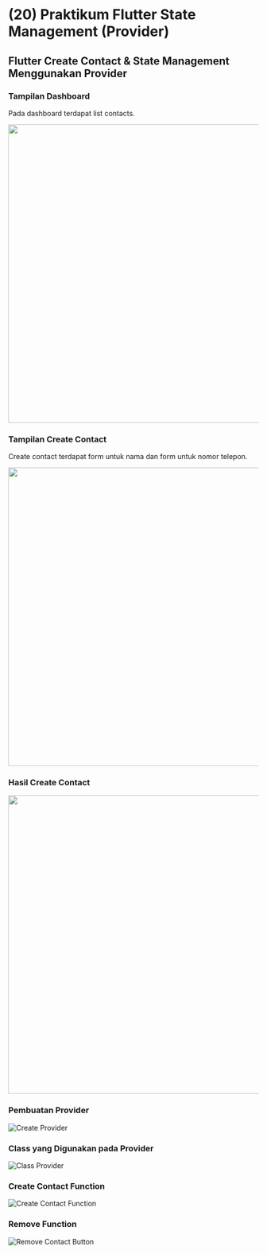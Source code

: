# (20) Praktikum Flutter State Management (Provider)

## Flutter Create Contact & State Management Menggunakan Provider

### Tampilan Dashboard
Pada dashboard terdapat list contacts.

<img src="https://user-images.githubusercontent.com/10411833/229635812-541998f6-deef-4aec-816b-f4fbca78f553.png" height=600>

### Tampilan Create Contact
Create contact terdapat form untuk nama dan form untuk nomor telepon.

<img src="https://user-images.githubusercontent.com/10411833/229636230-45d35c06-3cb9-4e3a-b19a-deb19ec15bd8.png" height=600>

### Hasil Create Contact

<img src="https://user-images.githubusercontent.com/10411833/229636413-4d50eb0b-ab97-46e1-bb9b-ae5348b351f3.png" height=600>





### Pembuatan Provider

![Create Provider](https://user-images.githubusercontent.com/10411833/229636501-22c7c0f6-fce9-42d7-afc6-594a9de24443.png)

### Class yang Digunakan pada Provider

![Class Provider](https://user-images.githubusercontent.com/10411833/229636599-c003532e-812e-4097-bee2-ec89b43ae0d2.png)


### Create Contact Function

![Create Contact Function](https://user-images.githubusercontent.com/10411833/229636546-21ad3faf-9bab-49ee-ad44-b49e252c2ad6.png)

### Remove Function

![Remove Contact Button](https://user-images.githubusercontent.com/10411833/229636624-e1e16e48-38fe-4164-87fc-dcaec2e30537.png)



